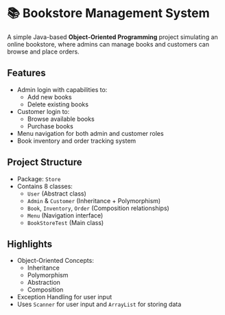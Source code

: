 # 📚 Bookstore Management System

A simple Java-based **Object-Oriented Programming** project simulating an online bookstore, where admins can manage books and customers can browse and place orders.

## Features
- Admin login with capabilities to:
  - Add new books
  - Delete existing books
- Customer login to:
  - Browse available books
  - Purchase books
- Menu navigation for both admin and customer roles
- Book inventory and order tracking system

## Project Structure
- Package: `Store`
- Contains 8 classes:
  - `User` (Abstract class)
  - `Admin` & `Customer` (Inheritance + Polymorphism)
  - `Book`, `Inventory`, `Order` (Composition relationships)
  - `Menu` (Navigation interface)
  - `BookStoreTest` (Main class)

## Highlights
- Object-Oriented Concepts:
  - Inheritance
  - Polymorphism
  - Abstraction
  - Composition
- Exception Handling for user input
- Uses `Scanner` for user input and `ArrayList` for storing data
